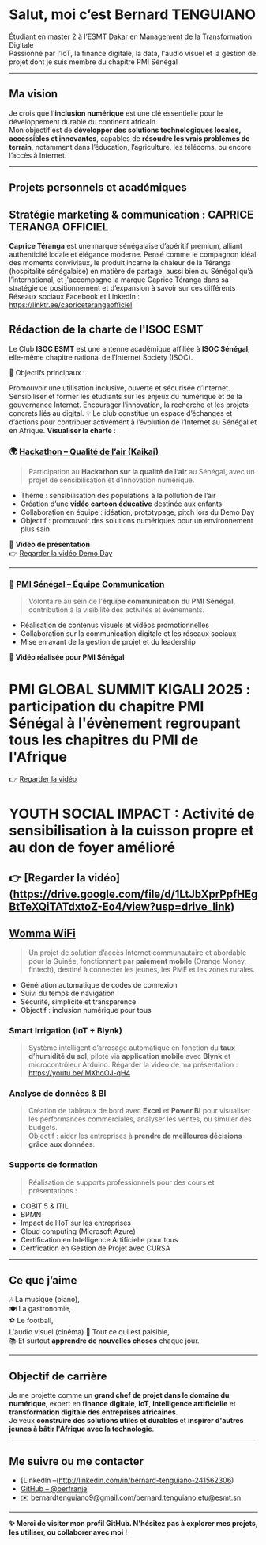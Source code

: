 #  Salut, moi c’est Bernard TENGUIANO

 Étudiant en master 2 à l’ESMT Dakar en Management de la Transformation Digitale  
 Passionné par l’IoT, la finance digitale, la data, l'audio visuel et la gestion de projet dont je suis membre du chapitre PMI Sénégal 

---

##  Ma vision

Je crois que l'**inclusion numérique** est une clé essentielle pour le développement durable du continent africain.  
Mon objectif est de **développer des solutions technologiques locales, accessibles et innovantes**, capables de **résoudre les vrais problèmes de terrain**, notamment dans l’éducation, l’agriculture, les télécoms, ou encore l’accès à Internet.

---

##  Projets personnels et académiques

## Stratégie marketing & communication : CAPRICE TERANGA OFFICIEL
**Caprice Téranga** est une marque sénégalaise d’apéritif premium, alliant authenticité locale et élégance moderne. Pensé comme le compagnon idéal des moments conviviaux, le produit incarne la chaleur de la Téranga (hospitalité sénégalaise)  en matière de partage, aussi bien au Sénégal qu’à l’international, et j'accompagne la marque Caprice Téranga dans sa stratégie de positionnement et d’expansion à savoir sur ces différents Réseaux sociaux Facebook et LinkedIn : https://linktr.ee/capriceterangaofficiel

## Rédaction de la charte de l'ISOC ESMT 
Le Club **ISOC ESMT** est une antenne académique affiliée à **ISOC Sénégal**, elle-même chapitre national de l’Internet Society (ISOC).

🎯 Objectifs principaux :

Promouvoir une utilisation inclusive, ouverte et sécurisée d’Internet.
Sensibiliser et former les étudiants sur les enjeux du numérique et de la gouvernance Internet.
Encourager l’innovation, la recherche et les projets concrets liés au digital.
💡 Le club constitue un espace d’échanges et d’actions pour contribuer activement à l’évolution de l’Internet au Sénégal et en Afrique.
**Visualiser la charte** : 

### 🌍 [Hackathon – Qualité de l’air (Kaikai)](https://github.com/berfranje/hackathon-air-quality)
> Participation au **Hackathon sur la qualité de l’air** au Sénégal, avec un projet de sensibilisation et d’innovation numérique.

- Thème : sensibilisation des populations à la pollution de l’air  
- Création d’une **vidéo cartoon éducative**  destinée aux enfants  
- Collaboration en équipe : idéation, prototypage, pitch lors du Demo Day  
- Objectif : promouvoir des solutions numériques pour un environnement plus sain  

🎥 **Vidéo de présentation**  
👉 [Regarder la vidéo Demo Day](https://drive.google.com/file/d/1i0iL16pKI4Y8DWXCZalRI06WApg9Pk3W/view?usp=drive_link)  

---

### 🤝 [PMI Sénégal – Équipe Communication](https://github.com/berfranje/pmi-senegal)
> Volontaire au sein de l’**équipe communication du PMI Sénégal**, contribution à la visibilité des activités et événements.

- Réalisation de contenus visuels et vidéos promotionnelles  
- Collaboration sur la communication digitale et les réseaux sociaux  
- Mise en avant de la gestion de projet et du leadership  

🎥 **Vidéo réalisée pour PMI Sénégal** 

# PMI GLOBAL SUMMIT KIGALI 2025 : participation du chapitre PMI Sénégal à l'évènement regroupant tous les chapitres du PMI de l'Afrique 
👉 [Regarder la vidéo](https://drive.google.com/file/d/1xVf8CPvxUB53K_RdAdFuR_3FvFx4puq0/view?usp=drive_link)  

# YOUTH SOCIAL IMPACT : Activité de sensibilisation à la cuisson propre et au don de foyer amélioré 
👉 [Regarder la vidéo] (https://drive.google.com/file/d/1LtJbXprPpfHEgBtTeXQiTATdxtoZ-Eo4/view?usp=drive_link)
---


##  [Womma WiFi](https://github.com/berfranje/womma-wifi)
> Un projet de solution d’accès Internet communautaire et abordable pour la Guinée, fonctionnant par **paiement mobile** (Orange Money, fintech), destiné à connecter les jeunes, les PME et les zones rurales.

- Génération automatique de codes de connexion
- Suivi du temps de navigation
- Sécurité, simplicité et transparence
- Objectif : inclusion numérique pour tous

###  Smart Irrigation (IoT + Blynk)
> Système intelligent d’arrosage automatique en fonction du **taux d’humidité du sol**, piloté via **application mobile** avec **Blynk** et microcontrôleur Arduino.
> Régarder la vidéo de ma présentation : https://youtu.be/iMXhoOJ-qH4

###  Analyse de données & BI
> Création de tableaux de bord avec **Excel** et **Power BI** pour visualiser les performances commerciales, analyser les ventes, ou simuler des budgets.  
> Objectif : aider les entreprises à **prendre de meilleures décisions grâce aux données**.

###  Supports de formation
> Réalisation de supports professionnels pour des cours et présentations :
- COBIT 5 & ITIL
- BPMN
- Impact de l’IoT sur les entreprises
- Cloud computing (Microsoft Azure)
- Certification en Intelligence Artificielle pour tous
- Certfication en Gestion de Projet avec CURSA

---

##  Ce que j’aime

🎶 La musique (piano),  
🍽️ La gastronomie,  
⚽ Le football,  
    L'audio visuel (cinéma)
🌿 Tout ce qui est paisible,  
📚 Et surtout **apprendre de nouvelles choses** chaque jour.

---

##  Objectif de carrière

Je me projette comme un **grand chef de projet dans le domaine du numérique**, expert en **finance digitale**, **IoT**, **intelligence artificielle** et **transformation digitale des entreprises africaines**.  
Je veux **construire des solutions utiles et durables** et **inspirer d'autres jeunes à bâtir l'Afrique avec la technologie**.

---

## Me suivre ou me contacter

- [LinkedIn –(http://linkedin.com/in/bernard-tenguiano-241562306)
- [GitHub – @berfranje](https://github.com/berfranje)
- ✉️ bernardtenguiano9@gmail.com/bernard.tenguiano.etu@esmt.sn

---

**✨ Merci de visiter mon profil GitHub. N'hésitez pas à explorer mes projets, les utiliser, ou collaborer avec moi !**

